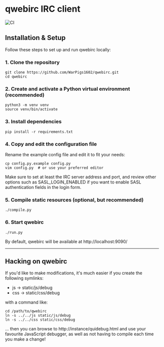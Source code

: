 
# qwebirc IRC client

![CI](https://github.com/qwebirc/qwebirc/workflows/CI/badge.svg)

## Installation & Setup

Follow these steps to set up and run qwebirc locally:

### 1. Clone the repository

```
git clone https://github.com/WarPigs1602/qwebirc.git
cd qwebirc
```

### 2. Create and activate a Python virtual environment (recommended)

```
python3 -m venv venv
source venv/bin/activate
```

### 3. Install dependencies

```
pip install -r requirements.txt
```

### 4. Copy and edit the configuration file

Rename the example config file and edit it to fit your needs:

```
cp config.py.example config.py
vim config.py  # or use your preferred editor
```

Make sure to set at least the IRC server address and port, and review other options such as SASL_LOGIN_ENABLED if you want to enable SASL authentication fields in the login form.

### 5. Compile static resources (optional, but recommended)

```
./compile.py
```

### 6. Start qwebirc

```
./run.py
```

By default, qwebirc will be available at http://localhost:9090/

---

## Hacking on qwebirc

If you'd like to make modifications, it's much easier if you create the following symlinks:

- js -> static/js/debug
- css -> static/css/debug

with a command like:

```
cd /path/to/qwebirc
ln -s ../../js static/js/debug
ln -s ../../css static/css/debug
```

... then you can browse to http://instance/quidebug.html and use your favourite JavaScript debugger, as well as not having to compile each time you make a change!
